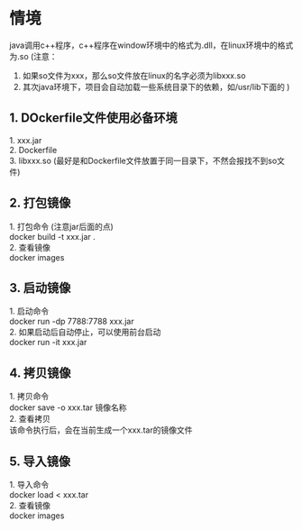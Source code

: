 # 情境
java调用c++程序，c++程序在window环境中的格式为.dll，在linux环境中的格式为.so 
(注意：
1. 如果so文件为xxx，那么so文件放在linux的名字必须为libxxx.so
2. 其次java环境下，项目会自动加载一些系统目录下的依赖，如/usr/lib下面的
)

<h2>1. DOckerfile文件使用必备环境</h2>
  1. xxx.jar </br>
  2. Dockerfile </br>
  3. libxxx.so (最好是和Dockerfile文件放置于同一目录下，不然会报找不到so文件) </br>
 
 <h2>2. 打包镜像</h2>
  1. 打包命令 (注意jar后面的点) </br> 
    docker build -t xxx.jar . </br>
  2. 查看镜像 </br>
    docker images </br>
 
 <h2>3. 启动镜像</h2>
  1. 启动命令 </br>
    docker run -dp 7788:7788 xxx.jar </br>
  2. 如果启动后自动停止，可以使用前台启动 </br>
    docker run -it xxx.jar </br>

 <h2>4. 拷贝镜像</h2>
  1. 拷贝命令 </br>
    docker save -o xxx.tar 镜像名称 </br>
  2. 查看拷贝 </br>
    该命令执行后，会在当前生成一个xxx.tar的镜像文件 </br>
    
  <h2>5. 导入镜像</h2>
   1. 导入命令 </br>
     docker load < xxx.tar </br>
   2. 查看镜像 </br>
     docker images </br>
